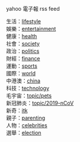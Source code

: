 yahoo 電子報 rss feed

生活：<a href="https://tw.news.yahoo.com/rss/lifestyle">lifestyle</a><br />
娛樂：<a href="https://tw.news.yahoo.com/rss/entertainment">entertainment</a><br />
健康：<a href="https://tw.news.yahoo.com/rss/health">health</a><br />
社會：<a href="https://tw.news.yahoo.com/rss/society">society</a><br />
政治：<a href="https://tw.news.yahoo.com/rss/politics">politics</a><br />
財經：<a href="https://tw.news.yahoo.com/rss/finance">finance</a><br />
運動：<a href="https://tw.news.yahoo.com/rss/sports">sports</a><br />
國際：<a href="https://tw.news.yahoo.com/rss/world">world</a><br />
中港澳：<a href="https://tw.news.yahoo.com/rss/china">china</a><br />
科技：<a href="https://tw.news.yahoo.com/rss/technology">technology</a><br />
毛宇宙：<a href="https://tw.news.yahoo.com/rss/topic/pets">topic/pets</a><br />
新冠肺炎：<a href="https://tw.news.yahoo.com/rss/topic/2019-nCoV">topic/2019-nCoV</a><br />
新奇：<a href="https://tw.news.yahoo.com/rss/itk">itk</a><br />
親子：<a href="https://tw.news.yahoo.com/rss/parenting">parenting</a><br />
人物：<a href="https://tw.news.yahoo.com/rss/celebrities">celebrities</a><br />
選舉：<a href="https://tw.news.yahoo.com/rss/election">election</a><br />
